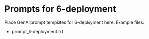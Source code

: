 # Prompts for 6-deployment

Place GenAI prompt templates for 6-deployment here. Example files:
- prompt_6-deployment.txt
